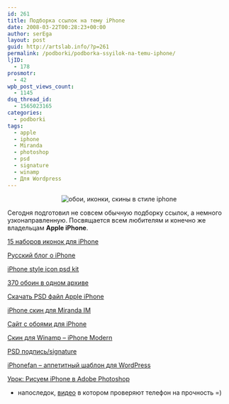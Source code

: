 ```yaml
---
id: 261
title: Подборка ссылок на тему iPhone
date: 2008-03-22T00:28:23+00:00
author: serEga
layout: post
guid: http://artslab.info/?p=261
permalink: /podborki/podborka-ssyilok-na-temu-iphone/
ljID:
  - 178
prosmotr:
  - 42
wpb_post_views_count:
  - 1145
dsq_thread_id:
  - 1565023165
categories:
  - podborki
tags:
  - apple
  - iphone
  - Miranda
  - photoshop
  - psd
  - signature
  - winamp
  - Для Wordpress
---
```

<p style="text-align: center">
  <img src="http://artslab.info/wp-content/uploads/iphone_home.jpg" alt="обои, иконки, скины в стиле iphone" />
</p>

Сегодня подготовил не совсем обычную подборку ссылок, а немного узконаправленную. Посвящается всем любителям и конечно же владельцам **Apple iPhone**.<a href="http://www.softfacade.com/blog/15_free_icon_sets_for_iphone" title="15 Free Icon Sets for iPhone" target="_blank"></a>

<a href="http://www.softfacade.com/blog/15_free_icon_sets_for_iphone" title="15 Free Icon Sets for iPhone" target="_blank">15 наборов иконок для iPhone</a>

[Русский блог о iPhone](http://blog.jotlet.net/2007/06/20/iphone-style-icon-psd-kit/ "iPhone style icon psd kit")

[iPhone style icon psd kit](http://blog.jotlet.net/2007/06/20/iphone-style-icon-psd-kit/ "iPhone style icon psd kit")<a href="http://www.iphone-blog.ru/" title="Всё о iPhone" target="_blank"></a>

<a href="http://manicho.deviantart.com/art/370-iPhone-iPod-Wallpapers-59902072" title="370 iphone wallpapers" target="_blank">370 обоин в одном архиве</a>

<a href="http://manicho.deviantart.com/art/iPhone-PSD-file-Updated-46318275" target="_blank">Скачать PSD файл Apple iPhone</a>

<a href="http://www.iphone-wallpapers.us/" target="_blank">iPhone скин для Miranda IM</a>

<a href="http://www.iphone-wallpapers.us/" target="_blank">Сайт с обоями для iPhone</a><a href="http://elralfaro.deviantart.com/art/Winamp-iPhone-55707634" target="_blank"></a>

<a href="http://elralfaro.deviantart.com/art/Winamp-iPhone-55707634" target="_blank">Скин для Winamp &#8211; iPhone Modern</a>

 <a href="http://iphonefan.com/wordpress_theme/" title="iphonefan wordpress template" target="_blank">PSD подпись/signature</a>

<a href="http://iphonefan.com/wordpress_theme/" title="iphonefan wordpress template" target="_blank">iPhonefan &#8211; аппетитный шаблон для WordPress</a>

<a href="http://www.adobetutorialz.com/articles/2783/1/Apple-iPhone-Mobile-Phone-Design" title="create iphone in adobe photoshop" target="_blank">Урок: Рисуем iPhone в Adobe Photoshop</a>

+ напоследок, <a href="http://youtube.com/watch?v=qg1ckCkm8YI" title="iphone blend it" target="_blank">видео</a> в котором проверяют телефон на прочность =)